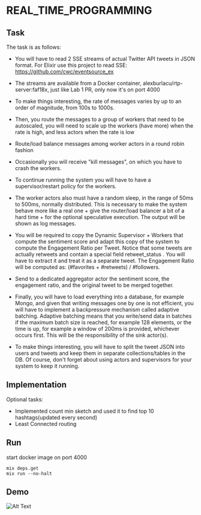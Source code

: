 # REAL_TIME_PROGRAMMING

## Task
The task is as follows:
* You will have to read 2 SSE streams of actual Twitter API tweets in JSON format. For Elixir use this project to read SSE: https://github.com/cwc/eventsource_ex
* The streams are available from a Docker container, alexburlacu/rtp-server:faf18x, just like Lab 1 PR, only now it's on port 4000
* To make things interesting, the rate of messages varies by up to an order of magnitude, from 100s to 1000s.
* Then, you route the messages to a group of workers that need to be autoscaled, you will need to scale up the workers (have more) when the rate is high, and less actors when the rate is low
* Route/load balance messages among worker actors in a round robin fashion
* Occasionally you will receive "kill messages", on which you have to crash the workers.
* To continue running the system you will have to have a supervisor/restart policy for the workers.
* The worker actors also must have a random sleep, in the range of 50ms to 500ms, normally distributed. This is necessary to make the system behave more like a real one + give the router/load balancer a bit of a hard time + for the optional speculative execution. The output will be shown as log messages.

* You will be required to copy the Dynamic Supervisor + Workers that compute the sentiment score and adapt this copy of the system to compute the Engagement Ratio per Tweet. Notice that some tweets are actually retweets and contain a special field retweet_status​ . You will have to extract it and treat it as a separate tweet. The Engagement Ratio will be computed as: (#favorites + #retweets) / #followers​ .
* Send to a dedicated aggregator actor the sentiment score, the engagement ratio, and the original tweet to be merged together.
* Finally, you will have to load everything into a database, for example Mongo, and given that writing messages one by one is not efficient, you will have to implement a backpressure mechanism called adaptive batching​​. Adaptive batching means that you write/send data in batches if the maximum batch size is reached, for example 128 elements, or the time is up, for example a window of 200ms is provided, whichever occurs first. This will be the responsibility of the sink actor(s).
* To make things interesting, you will have to split the tweet JSON into users and tweets and keep them in separate collections/tables in the DB.
Of course, don't forget about using actors and supervisors for your system to keep it running.

## Implementation
Optional tasks:
* Implemented count min sketch and used it to find top 10 hashtags(updated every second)
* Least Connected routing

## Run
start docker image on port 4000
```
mix deps.get
mix run --no-halt
```
## Demo
![Alt Text](https://github.com/dgaponcic/REAL_TIME_PROGRAMMING/blob/main/app_demo.gif)
